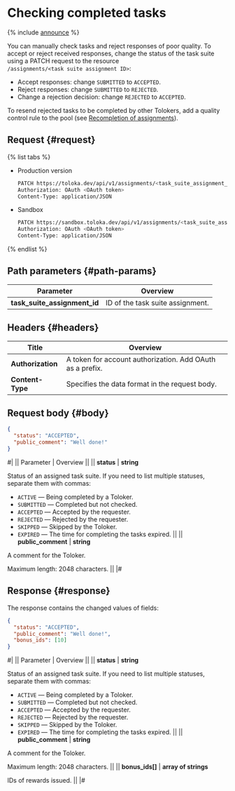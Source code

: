 # Checking completed tasks

{% include [announce](../_includes/announce.md) %}

You can manually check tasks and reject responses of poor quality. To accept or reject received responses, change the status of the task suite using a PATCH request to the resource `/assignments/<task suite assignment ID>`:

- Accept responses: change `SUBMITTED` to `ACCEPTED`.
- Reject responses: change `SUBMITTED` to `REJECTED`.
- Change a rejection decision: change `REJECTED` to `ACCEPTED`.

To resend rejected tasks to be completed by other Tolokers, add a quality control rule to the pool (see [Recompletion of assignments](restore-task-overlap.md)).

## Request {#request}

{% list tabs %}

- Production version

    ```bash
    PATCH https://toloka.dev/api/v1/assignments/<task_suite_assignment_id>
    Authorization: OAuth <OAuth token>
    Content-Type: application/JSON
    ```

- Sandbox

    ```bash
    PATCH https://sandbox.toloka.dev/api/v1/assignments/<task_suite_assignment_id>
    Authorization: OAuth <OAuth token>
    Content-Type: application/JSON
    ```

{% endlist %}

## Path parameters {#path-params}

Parameter | Overview
----- | -----
**task_suite_assignment_id** | ID of the task suite assignment.

## Headers {#headers}

Title | Overview
----- | -----
**Authorization** | A token for account authorization. Add OAuth as a prefix.
**Content-Type** | Specifies the data format in the request body.

## Request body {#body}

```json
{
  "status": "ACCEPTED",
  "public_comment": "Well done!"
}
```

#|
|| Parameter | Overview ||
|| **status** | **string**

Status of an assigned task suite. If you need to list multiple statuses, separate them with commas:

- `ACTIVE` — Being completed by a Toloker.
- `SUBMITTED` — Completed but not checked.
- `ACCEPTED` — Accepted by the requester.
- `REJECTED` — Rejected by the requester.
- `SKIPPED` — Skipped by the Toloker.
- `EXPIRED` — The time for completing the tasks expired.
||
|| **public_comment** | **string**

A comment for the Toloker.

Maximum length: 2048 characters. ||
|#

## Response {#response}

The response contains the changed values of fields:

```json
{
  "status": "ACCEPTED",
  "public_comment": "Well done!",
  "bonus_ids": [10]
}
```

#|
|| Parameter | Overview ||
|| **status** | **string**

Status of an assigned task suite. If you need to list multiple statuses, separate them with commas:

- `ACTIVE` — Being completed by a Toloker.
- `SUBMITTED` — Completed but not checked.
- `ACCEPTED` — Accepted by the requester.
- `REJECTED` — Rejected by the requester.
- `SKIPPED` — Skipped by the Toloker.
- `EXPIRED` — The time for completing the tasks expired.
||
|| **public_comment** | **string**

A comment for the Toloker.

Maximum length: 2048 characters. ||
|| **bonus_ids[]** | **array of strings**

IDs of rewards issued. ||
|#